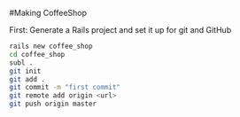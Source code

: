 #Making CoffeeShop

First: Generate a Rails project and set it up for git and GitHub

```bash
rails new coffee_shop
cd coffee_shop
subl .
git init
git add .
git commit -m "first commit"
git remote add origin <url>
git push origin master
```